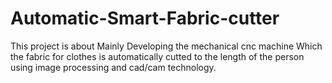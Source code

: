 # Automatic-Smart-Fabric-cutter
This project is about Mainly Developing the mechanical cnc machine  Which the fabric for clothes is automatically cutted to the length of the person using image processing and cad/cam technology.
